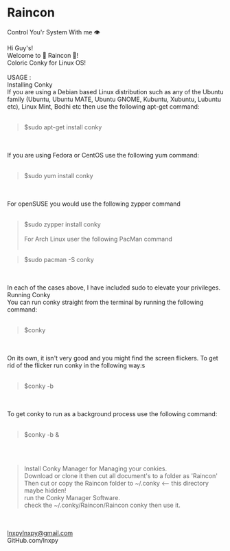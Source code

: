 # Raincon
Control You'r System With me 👁

Hi Guy's!<br>
Welcome to 🌈 Raincon 🌈!<br>
Coloric Conky for Linux OS!<br>
<br>
USAGE :<br>
Installing Conky<br>
If you are using a Debian based Linux distribution such as any of the Ubuntu family (Ubuntu, Ubuntu MATE, Ubuntu GNOME, Kubuntu, Xubuntu, Lubuntu etc), Linux Mint, Bodhi etc then use the following apt-get command:
<br><br>

>$sudo apt-get install conky

<br><br>
If you are using Fedora or CentOS use the following yum command:
<br><br>

>$sudo yum install conky

<br><br>
For openSUSE you would use the following zypper command
<br><br>
>$sudo zypper install conky
<br><br>
For Arch Linux user the following PacMan command
<br><br>

>$sudo pacman -S conky

<br><br>
In each of the cases above, I have included sudo to elevate your privileges.
<br>
Running Conky<br>
You can run conky straight from the terminal by running the following command:
<br><br>

>$conky

<br><br>
On its own, it isn't very good and you might find the screen flickers.
To get rid of the flicker run conky in the following way:s
<br><br>

>$conky -b

<br><br>
To get conky to run as a background process use the following command:
<br><br>

>$conky -b &

<br><br>

 > Install Conky Manager for Managing your conkies.<br>
 > Download or clone it then cut all document's to a folder as 'Raincon'<br>
 > Then cut or copy the Raincon folder to ~/.conky <-- this directory maybe hidden!<br>
 > run the Conky Manager Software.<br>
 > check the ~/.conky/Raincon/Raincon conky then use it.<br>

<br><br>
lnxpylnxpy@gmail.com<br>
GitHub.com/lnxpy

